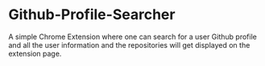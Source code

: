 # Github-Profile-Searcher
A simple Chrome Extension where one can search for a user Github profile and all the user information and the repositories will get displayed on the extension page.
